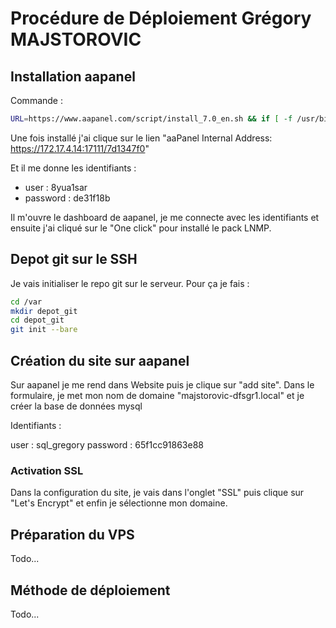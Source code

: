 # Procédure de Déploiement Grégory MAJSTOROVIC

## Installation aapanel

Commande :

```bash
URL=https://www.aapanel.com/script/install_7.0_en.sh && if [ -f /usr/bin/curl ];then curl -ksSO "$URL" ;else wget --no-check-certificate -O install_7.0_en.sh "$URL";fi;bash install_7.0_en.sh aapanel
```

Une fois installé j'ai clique sur le lien "aaPanel Internal Address: <https://172.17.4.14:17111/7d1347f0>"

Et il me donne les identifiants :

- user : 8yua1sar
- password : de31f18b

Il m'ouvre le dashboard de aapanel, je me connecte avec les identifiants et ensuite j'ai cliqué sur le "One click" pour installé le pack LNMP.

## Depot git sur le SSH

Je vais initialiser le repo git sur le serveur.
Pour ça je fais :

```bash
cd /var
mkdir depot_git
cd depot_git
git init --bare
```

## Création du site sur aapanel

Sur aapanel je me rend dans Website puis je clique sur "add site".
Dans le formulaire, je met mon nom de domaine "majstorovic-dfsgr1.local" et je créer la base de données mysql

Identifiants :

user : sql_gregory
password : 65f1cc91863e88

### Activation SSL

Dans la configuration du site, je vais dans l'onglet "SSL" puis clique sur "Let's Encrypt" et enfin je sélectionne mon domaine.

## Préparation du VPS

Todo...

## Méthode de déploiement

Todo...
